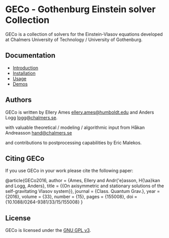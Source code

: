# GECo - Gothenburg Einstein solver Collection

GECo is a collection of solvers for the Einstein-Vlasov equations
developed at Chalmers University of Technology / University of
Gothenburg.

## Documentation

* [Introduction](./docs/introduction.md)
* [Installation](./docs/installation.md)
* [Usage](./docs/usage.md)
* [Demos](./docs/demos.md)

## Authors

GECo is written by Ellery Ames <ellery.ames@humboldt.edu> and Anders Logg <logg@chalmers.se>.

with valuable theoretical / modeling / algorithmic input from Håkan Andreasson <hand@chalmers.se>

and contributions to postprocessing capabilities by Eric Malekos.

## Citing GECo

If you use GECo in your work please cite the following paper:

@article{GECo2016,
    author = {Ames, Ellery and Andr{\'e}asson, H{\aa}kan and Logg, Anders},
    title = {{On axisymmetric and stationary solutions of the self-gravitating  Vlasov system}},
    journal = {Class. Quantum Grav.},
    year = {2016},
    volume = {33},
    number = {15},
    pages = {155008},
    doi = {10.1088/0264-9381/33/15/155008}
}

## License

GECo is licensed under the
[GNU GPL v3](https://www.gnu.org/licenses/gpl-3.0.html).
